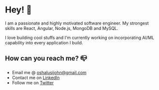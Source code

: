 # Hey! :wave:

I am a passionate and highly motivated software engineer. My strongest skills are React, Angular, Node.js, MongoDB and MySQL.

I love building cool stuffs and I'm currently working on incorporating AI/ML capability into every application I build.

## How can you reach me? :mailbox_closed:

- Email me @ oshalusijohn@gmail.com
- Contact me on [LinkedIn](https://www.linkedin.com/in/oshalusi-john-3a807994/)
- Follow me on [Twitter](https://twitter.com/oshalusijohn)
